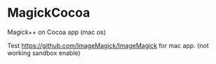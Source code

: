 # MagickCocoa
Magick++ on Cocoa app (mac os)

Test https://github.com/ImageMagick/ImageMagick for mac app.
(not working sandbox enable)
